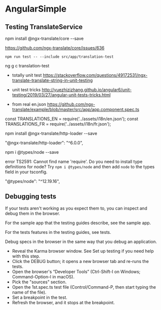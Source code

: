 # AngularSimple

## Testing TranslateService


npm install @ngx-translate/core --save

https://github.com/ngx-translate/core/issues/636

`npm run test -- --include src/app/translation-test`

ng g c translation-test

- totally unit test
https://stackoverflow.com/questions/49172531/ngx-translate-translate-string-in-unit-testing


- unit test tricks
http://yuezhizizhang.github.io/angular6/unit-testing/2019/03/27/angular-unit-tests-tricks.html


- from real en.json
https://github.com/ngx-translate/example/blob/master/src/app/app.component.spec.ts



const TRANSLATIONS_EN = require('../assets/i18n/en.json');
const TRANSLATIONS_FR = require('../assets/i18n/fr.json');

npm install @ngx-translate/http-loader --save

"@ngx-translate/http-loader": "^6.0.0",

npm i @types/node --save

error TS2591: Cannot find name 'require'. Do you need to install type definitions for node? Try `npm i @types/node` and then add `node` to the types field in your tsconfig.

"@types/node": "^12.19.16",


## Debugging tests
If your tests aren't working as you expect them to, you can inspect and debug them in the browser.

For the sample app that the testing guides describe, see the sample app.

For the tests features in the testing guides, see tests.

Debug specs in the browser in the same way that you debug an application.

- Reveal the Karma browser window. See Set up testing if you need help with this step.
- Click the DEBUG button; it opens a new browser tab and re-runs the tests.
- Open the browser's “Developer Tools” (Ctrl-Shift-I on Windows; Command-Option-I in macOS).
- Pick the "sources" section.
- Open the 1st.spec.ts test file (Control/Command-P, then start typing the name of the file).
- Set a breakpoint in the test.
- Refresh the browser, and it stops at the breakpoint.


